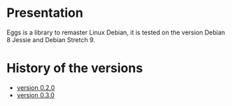 # Presentation
Eggs is a library to remaster Linux Debian, it is tested on the version Debian 8 Jessie and Debian Stretch 9.

# History of the versions
* [version 0.2.0](v020.md) 
* [version 0.3.0](v020.md)
